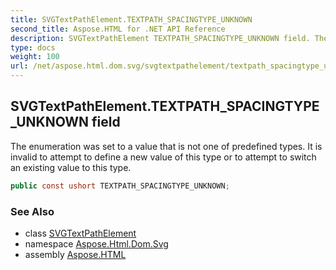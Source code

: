 ```yaml
---
title: SVGTextPathElement.TEXTPATH_SPACINGTYPE_UNKNOWN
second_title: Aspose.HTML for .NET API Reference
description: SVGTextPathElement TEXTPATH_SPACINGTYPE_UNKNOWN field. The enumeration was set to a value that is not one of predefined types. It is invalid to attempt to define a new value of this type or to attempt to switch an existing value to this type
type: docs
weight: 100
url: /net/aspose.html.dom.svg/svgtextpathelement/textpath_spacingtype_unknown/
---
```

## SVGTextPathElement.TEXTPATH_SPACINGTYPE_UNKNOWN field

The enumeration was set to a value that is not one of predefined types. It is invalid to attempt to define a new value of this type or to attempt to switch an existing value to this type.

```csharp
public const ushort TEXTPATH_SPACINGTYPE_UNKNOWN;
```

### See Also

* class [SVGTextPathElement](../)
* namespace [Aspose.Html.Dom.Svg](../../../aspose.html.dom.svg/)
* assembly [Aspose.HTML](../../../)
